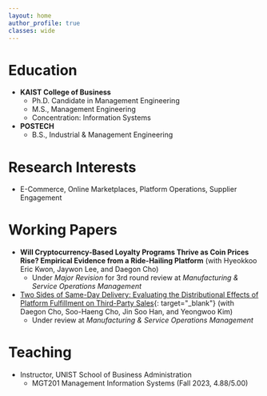 ```yaml
---
layout: home
author_profile: true
classes: wide
---
```

# Education
* **KAIST College of Business**
  - Ph.D. Candidate in Management Engineering
  - M.S., Management Engineering
  - Concentration: Information Systems
* **POSTECH**
  - B.S., Industrial & Management Engineering

# Research Interests
* E-Commerce, Online Marketplaces, Platform Operations, Supplier Engagement

# Working Papers
* **Will Cryptocurrency-Based Loyalty Programs Thrive as Coin Prices Rise? Empirical Evidence from a Ride-Hailing Platform** (with Hyeokkoo Eric Kwon, Jaywon Lee, and Daegon Cho)
  - Under _Major Revision_ for 3rd round review at _Manufacturing & Service Operations Management_
* [Two Sides of Same-Day Delivery: Evaluating the Distributional Effects of Platform Fulfillment on Third-Party Sales](https://papers.ssrn.com/abstract=4854395){: target="_blank"} (with Daegon Cho, Soo-Haeng Cho, Jin Soo Han, and Yeongwoo Kim)
  - Under review at _Manufacturing & Service Operations Management_

# Teaching
* Instructor, UNIST School of Business Administration
  - MGT201 Management Information Systems (Fall 2023, 4.88/5.00)
